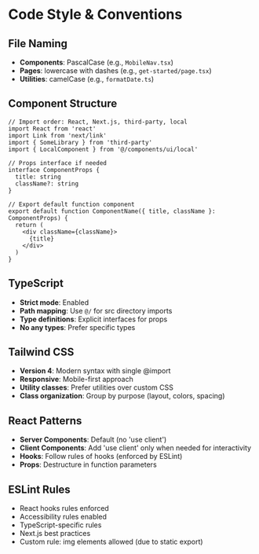 # Code Style & Conventions

## File Naming
- **Components**: PascalCase (e.g., `MobileNav.tsx`)
- **Pages**: lowercase with dashes (e.g., `get-started/page.tsx`)
- **Utilities**: camelCase (e.g., `formatDate.ts`)

## Component Structure
```tsx
// Import order: React, Next.js, third-party, local
import React from 'react'
import Link from 'next/link'
import { SomeLibrary } from 'third-party'
import { LocalComponent } from '@/components/ui/local'

// Props interface if needed
interface ComponentProps {
  title: string
  className?: string
}

// Export default function component
export default function ComponentName({ title, className }: ComponentProps) {
  return (
    <div className={className}>
      {title}
    </div>
  )
}
```

## TypeScript
- **Strict mode**: Enabled
- **Path mapping**: Use `@/` for src directory imports
- **Type definitions**: Explicit interfaces for props
- **No any types**: Prefer specific types

## Tailwind CSS
- **Version 4**: Modern syntax with single @import
- **Responsive**: Mobile-first approach
- **Utility classes**: Prefer utilities over custom CSS
- **Class organization**: Group by purpose (layout, colors, spacing)

## React Patterns
- **Server Components**: Default (no 'use client')
- **Client Components**: Add 'use client' only when needed for interactivity
- **Hooks**: Follow rules of hooks (enforced by ESLint)
- **Props**: Destructure in function parameters

## ESLint Rules
- React hooks rules enforced
- Accessibility rules enabled
- TypeScript-specific rules
- Next.js best practices
- Custom rule: img elements allowed (due to static export)